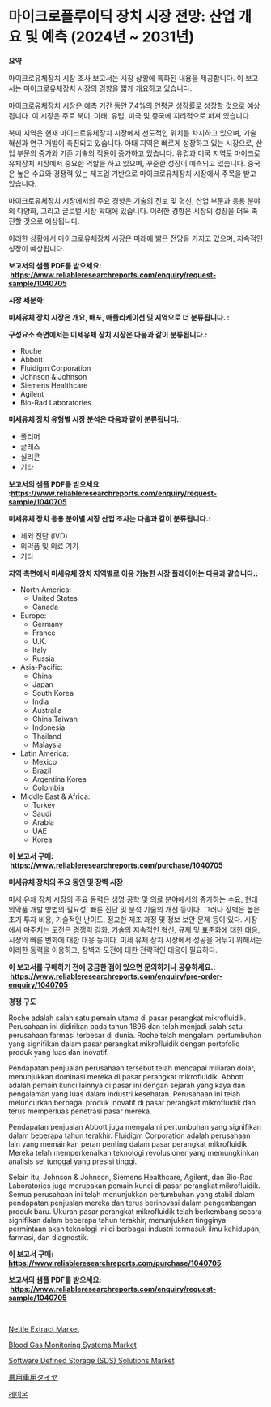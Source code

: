<p><h1>마이크로플루이딕 장치 시장 전망: 산업 개요 및 예측 (2024년 ~ 2031년)</h1></p><p><strong>요약</strong></p>
<p><p>마이크로유체장치 시장 조사 보고서는 시장 상황에 특화된 내용을 제공합니다. 이 보고서는 마이크로유체장치 시장의 경향을 짧게 개요하고 있습니다.</p><p>마이크로유체장치 시장은 예측 기간 동안 7.4%의 연평균 성장률로 성장할 것으로 예상됩니다. 이 시장은 주로 북미, 아태, 유럽, 미국 및 중국에 지리적으로 퍼져 있습니다.</p><p>북미 지역은 현재 마이크로유체장치 시장에서 선도적인 위치를 차지하고 있으며, 기술 혁신과 연구 개발이 촉진되고 있습니다. 아태 지역은 빠르게 성장하고 있는 시장으로, 산업 부문의 증가와 기존 기술의 적용이 증가하고 있습니다. 유럽과 미국 지역도 마이크로유체장치 시장에서 중요한 역할을 하고 있으며, 꾸준한 성장이 예측되고 있습니다. 중국은 높은 수요와 경쟁력 있는 제조업 기반으로 마이크로유체장치 시장에서 주목을 받고 있습니다.</p><p>마이크로유체장치 시장에서의 주요 경향은 기술의 진보 및 혁신, 산업 부문과 응용 분야의 다양화, 그리고 글로벌 시장 확대에 있습니다. 이러한 경향은 시장의 성장을 더욱 촉진할 것으로 예상됩니다.</p><p>이러한 상황에서 마이크로유체장치 시장은 미래에 밝은 전망을 가지고 있으며, 지속적인 성장이 예상됩니다.</p></p>
<p><strong>보고서의 샘플 PDF를 받으세요: &nbsp;<a href="https://www.reliableresearchreports.com/enquiry/request-sample/1040705">https://www.reliableresearchreports.com/enquiry/request-sample/1040705</a></strong></p>
<p><strong>시장 세분화:</strong></p>
<p><strong> 미세유체 장치 시장은 개요, 배포, 애플리케이션 및 지역으로 더 분류됩니다. :</strong></p>
<p><strong>구성요소 측면에서는 미세유체 장치 시장은 다음과 같이 분류됩니다.:</strong></p>
<p><ul><li>Roche</li><li>Abbott</li><li>Fluidigm Corporation</li><li>Johnson & Johnson</li><li>Siemens Healthcare</li><li>Agilent</li><li>Bio-Rad Laboratories</li></ul></p>
<p><strong> 미세유체 장치 유형별 시장 분석은 다음과 같이 분류됩니다.:</strong></p>
<p><ul><li>폴리머</li><li>글래스</li><li>실리콘</li><li>기타</li></ul></p>
<p><strong>보고서의 샘플 PDF를 받으세요 :<a href="https://www.reliableresearchreports.com/enquiry/request-sample/1040705">https://www.reliableresearchreports.com/enquiry/request-sample/1040705</a></strong></p>
<p><strong> 미세유체 장치 응용 분야별 시장 산업 조사는 다음과 같이 분류됩니다.:</strong></p>
<p><ul><li>체외 진단 (IVD)</li><li>의약품 및 의료 기기</li><li>기타</li></ul></p>
<p><strong>지역 측면에서 미세유체 장치 지역별로 이용 가능한 시장 플레이어는 다음과 같습니다.:</strong></p>
<p><ul>
    <li>
        North America:
        <ul>
            <li>United States</li>
            <li>Canada</li>
        </ul>
    </li>
    <li>
        Europe:
        <ul>
            <li>Germany</li>
            <li>France</li>
            <li>U.K.</li>
            <li>Italy</li>
            <li>Russia</li>
        </ul>
    </li>
    <li>
        Asia-Pacific:
        <ul>
            <li>China</li>
            <li>Japan</li>
            <li>South Korea</li>
            <li>India</li>
            <li>Australia</li>
            <li>China Taiwan</li>
            <li>Indonesia</li>
            <li>Thailand</li>
            <li>Malaysia</li>
        </ul>
    </li>
    <li>
        Latin America:
        <ul>
            <li>Mexico</li>
            <li>Brazil</li>
            <li>Argentina Korea</li>
            <li>Colombia</li>
        </ul>
    </li>
    <li>
        Middle East & Africa:
        <ul>
            <li>Turkey</li>
            <li>Saudi</li>
            <li>Arabia</li>
            <li>UAE</li>
            <li>Korea</li>
        </ul>
    </li>
    </ul></p>
<p><strong>이 보고서 구매: &nbsp;<a href="https://www.reliableresearchreports.com/purchase/1040705">https://www.reliableresearchreports.com/purchase/1040705</a></strong></p>
<p><strong>미세유체 장치의 주요 동인 및 장벽 시장</strong></p>
<p><p>미세 유체 장치 시장의 주요 동력은 생명 공학 및 의료 분야에서의 증가하는 수요, 현대 의약품 개발 방법의 필요성, 빠른 진단 및 분석 기술의 개선 등이다. 그러나 장벽은 높은 초기 투자 비용, 기술적인 난이도, 정교한 제조 과정 및 정보 보안 문제 등이 있다. 시장에서 마주치는 도전은 경쟁력 강화, 기술의 지속적인 혁신, 규제 및 표준화에 대한 대응, 시장의 빠른 변화에 대한 대응 등이다. 미세 유체 장치 시장에서 성공을 거두기 위해서는 이러한 동력을 이용하고, 장벽과 도전에 대한 전략적인 대응이 필요하다.</p></p>
<p><strong>이 보고서를 구매하기 전에 궁금한 점이 있으면 문의하거나 공유하세요.: &nbsp;<a href="https://www.reliableresearchreports.com/enquiry/pre-order-enquiry/1040705">https://www.reliableresearchreports.com/enquiry/pre-order-enquiry/1040705</a></strong></p>
<p><strong>경쟁 구도</strong></p>
<p><p>Roche adalah salah satu pemain utama di pasar perangkat mikrofluidik. Perusahaan ini didirikan pada tahun 1896 dan telah menjadi salah satu perusahaan farmasi terbesar di dunia. Roche telah mengalami pertumbuhan yang signifikan dalam pasar perangkat mikrofluidik dengan portofolio produk yang luas dan inovatif.</p><p>Pendapatan penjualan perusahaan tersebut telah mencapai miliaran dolar, menunjukkan dominasi mereka di pasar perangkat mikrofluidik. Abbott adalah pemain kunci lainnya di pasar ini dengan sejarah yang kaya dan pengalaman yang luas dalam industri kesehatan. Perusahaan ini telah meluncurkan berbagai produk inovatif di pasar perangkat mikrofluidik dan terus memperluas penetrasi pasar mereka. </p><p>Pendapatan penjualan Abbott juga mengalami pertumbuhan yang signifikan dalam beberapa tahun terakhir. Fluidigm Corporation adalah perusahaan lain yang memainkan peran penting dalam pasar perangkat mikrofluidik. Mereka telah memperkenalkan teknologi revolusioner yang memungkinkan analisis sel tunggal yang presisi tinggi. </p><p>Selain itu, Johnson & Johnson, Siemens Healthcare, Agilent, dan Bio-Rad Laboratories juga merupakan pemain kunci di pasar perangkat mikrofluidik. Semua perusahaan ini telah menunjukkan pertumbuhan yang stabil dalam pendapatan penjualan mereka dan terus berinovasi dalam pengembangan produk baru. Ukuran pasar perangkat mikrofluidik telah berkembang secara signifikan dalam beberapa tahun terakhir, menunjukkan tingginya permintaan akan teknologi ini di berbagai industri termasuk ilmu kehidupan, farmasi, dan diagnostik.</p></p>
<p><strong>이 보고서 구매: &nbsp; <a href="https://www.reliableresearchreports.com/purchase/1040705">https://www.reliableresearchreports.com/purchase/1040705</a></strong></p>
<p><strong>보고서의 샘플 PDF를 받으세요: &nbsp;<a href="https://www.reliableresearchreports.com/enquiry/request-sample/1040705">https://www.reliableresearchreports.com/enquiry/request-sample/1040705</a></strong><strong></strong></p>
<p>&nbsp;</p>
<p><p><a href="https://github.com/gulaimolin/Market-Research-Report-List-3/blob/main/nettle-extract-market.md">Nettle Extract Market</a></p><p><a href="https://issuu.com/reportprime-2/docs/blood-gas-monitoring-systems-market-size-2030.pptx">Blood Gas Monitoring Systems Market</a></p><p><a href="https://issuu.com/reportprime-2/docs/software-defined-storage-sds-solutions-market-size">Software Defined Storage (SDS) Solutions Market</a></p><p><a href="https://github.com/oqxogxyvqe90775/Market-Research-Report-List-1/blob/main/5419399193076.md">乗用車用タイヤ</a></p><p><a href="https://medium.com/@lioneljeyrde454564576/%EB%A0%88%EC%9A%A9%EC%8B%9C%EC%9E%A5-%EB%B6%84%EC%84%9D-%EA%B8%80%EB%A1%9C%EB%B2%8C-%EC%82%B0%EC%97%85-%EC%A0%84%EB%A7%9D%EA%B3%BC-%EC%98%88%EC%B8%A1-2024%EB%85%84%EB%B6%80%ED%84%B0-2031%EB%85%84%EA%B9%8C%EC%A7%80-7fbd90a5308a">레이온</a></p></p>